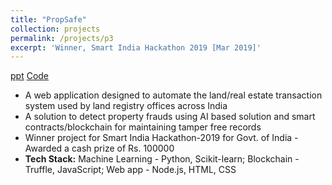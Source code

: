 ```yaml
---
title: "PropSafe"
collection: projects
permalink: /projects/p3
excerpt: 'Winner, Smart India Hackathon 2019 [Mar 2019]'
---
```


[ppt](https://ojs.aaai.org/index.php/AAAI/article/view/5112/4985) [Code](https://ojs.aaai.org/index.php/AAAI/article/view/5112/4985)

* A web application designed to automate the land/real estate transaction system used by land registry offices across India
* A solution to detect property frauds using AI based solution and smart contracts/blockchain for maintaining tamper free records
* Winner project for Smart India Hackathon-2019 for Govt. of India - Awarded a cash prize of Rs. 100000
* <b>Tech Stack:</b> Machine Learning - Python, Scikit-learn; Blockchain - Truffle, JavaScript; Web app - Node.js, HTML, CSS 